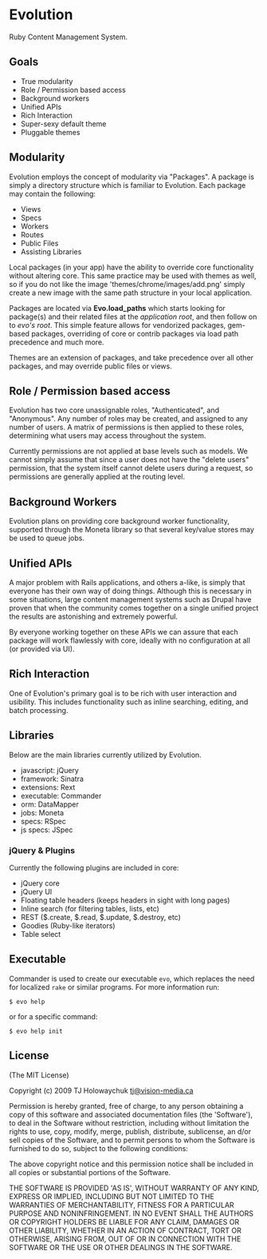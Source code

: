 
# Evolution

  Ruby Content Management System.
  
## Goals

  * True modularity
  * Role / Permission based access
  * Background workers
  * Unified APIs
  * Rich Interaction
  * Super-sexy default theme
  * Pluggable themes
  
## Modularity

Evolution employs the concept of modularity via "Packages". A package
is simply a directory structure which is familiar to Evolution. Each package
may contain the following:

  * Views
  * Specs
  * Workers
  * Routes
  * Public Files
  * Assisting Libraries

Local packages (in your app) have the ability to override core functionality
without altering core. This same practice may be used with themes as well,
so if you do not like the image 'themes/chrome/images/add.png' simply create
a new image with the same path structure in your local application.

Packages are located via **Evo.load_paths** which starts looking for package(s) 
and their related files at the *application root*, and then follow on to *evo's root*.
This simple feature allows for vendorized packages, gem-based packages, overriding of
core or contrib packages via load path precedence and much more.

Themes are an extension of packages, and take precedence over all other packages, and may
override public files or views.

## Role / Permission based access

Evolution has two core unassignable roles, "Authenticated", and "Anonymous". Any number
of roles may be created, and assigned to any number of users. A matrix of permissions
is then applied to these roles, determining what users may access throughout the system.

Currently permissions are not applied at base levels such as models. We cannot simply assume
that since a user does not have the "delete users" permission, that the system itself cannot
delete users during a request, so permissions are generally applied at the routing level.

## Background Workers

Evolution plans on providing core background worker functionality,
supported through the Moneta library so that several key/value stores
may be used to queue jobs.

## Unified APIs

A major problem with Rails applications, and others a-like, is simply
that everyone has their own way of doing things. Although this is necessary
in some situations, large content management systems such as Drupal have proven
that when the community comes together on a single unified project the results
are astonishing and extremely powerful.

By everyone working together on these APIs we can assure that each package
will work flawlessly with core, ideally with no configuration at all (or provided via UI).

## Rich Interaction

One of Evolution's primary goal is to be rich with user interaction and usibility. This 
includes functionality such as inline searching, editing, and batch processing.
  
## Libraries

Below are the main libraries currently utilized by Evolution.

  * javascript:   jQuery
  * framework:    Sinatra
  * extensions:   Rext
  * executable:   Commander
  * orm:          DataMapper
  * jobs:         Moneta
  * specs:        RSpec
  * js specs:     JSpec
  
### jQuery & Plugins

Currently the following plugins are included in core:

  * jQuery core
  * jQuery UI
  * Floating table headers (keeps headers in sight with long pages)
  * Inline search (for filtering tables, lists, etc)
  * REST ($.create, $.read, $.update, $.destroy, etc)
  * Goodies (Ruby-like iterators)
  * Table select 
  
## Executable

Commander is used to create our executable `evo`, which replaces
the need for localized `rake` or similar programs. For more information
run:

    $ evo help
    
or for a specific command:

    $ evo help init

## License

(The MIT License)

Copyright (c) 2009 TJ Holowaychuk <tj@vision-media.ca>

Permission is hereby granted, free of charge, to any person obtaining
a copy of this software and associated documentation files (the
'Software'), to deal in the Software without restriction, including
without limitation the rights to use, copy, modify, merge, publish,
distribute, sublicense, an d/or sell copies of the Software, and to
permit persons to whom the Software is furnished to do so, subject to
the following conditions:

The above copyright notice and this permission notice shall be
included in all copies or substantial portions of the Software.

THE SOFTWARE IS PROVIDED 'AS IS', WITHOUT WARRANTY OF ANY KIND,
EXPRESS OR IMPLIED, INCLUDING BUT NOT LIMITED TO THE WARRANTIES OF
MERCHANTABILITY, FITNESS FOR A PARTICULAR PURPOSE AND NONINFRINGEMENT.
IN NO EVENT SHALL THE AUTHORS OR COPYRIGHT HOLDERS BE LIABLE FOR ANY
CLAIM, DAMAGES OR OTHER LIABILITY, WHETHER IN AN ACTION OF CONTRACT,
TORT OR OTHERWISE, ARISING FROM, OUT OF OR IN CONNECTION WITH THE
SOFTWARE OR THE USE OR OTHER DEALINGS IN THE SOFTWARE.
